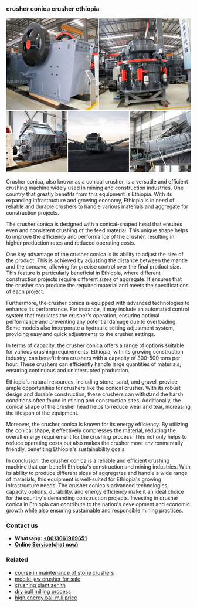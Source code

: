 <h3>crusher conica crusher ethiopia</h3><img src='1704791452.jpg' alt=''><p>Crusher conica, also known as a conical crusher, is a versatile and efficient crushing machine widely used in mining and construction industries. One country that greatly benefits from this equipment is Ethiopia. With its expanding infrastructure and growing economy, Ethiopia is in need of reliable and durable crushers to handle various materials and aggregate for construction projects.</p><p>The crusher conica is designed with a conical-shaped head that ensures even and consistent crushing of the feed material. This unique shape helps to improve the efficiency and performance of the crusher, resulting in higher production rates and reduced operating costs.</p><p>One key advantage of the crusher conica is its ability to adjust the size of the product. This is achieved by adjusting the distance between the mantle and the concave, allowing for precise control over the final product size. This feature is particularly beneficial in Ethiopia, where different construction projects require different sizes of aggregate. It ensures that the crusher can produce the required material and meets the specifications of each project.</p><p>Furthermore, the crusher conica is equipped with advanced technologies to enhance its performance. For instance, it may include an automated control system that regulates the crusher's operation, ensuring optimal performance and preventing any potential damage due to overloading. Some models also incorporate a hydraulic setting adjustment system, providing easy and quick adjustments to the crusher settings.</p><p>In terms of capacity, the crusher conica offers a range of options suitable for various crushing requirements. Ethiopia, with its growing construction industry, can benefit from crushers with a capacity of 300-500 tons per hour. These crushers can efficiently handle large quantities of materials, ensuring continuous and uninterrupted production.</p><p>Ethiopia's natural resources, including stone, sand, and gravel, provide ample opportunities for crushers like the conical crusher. With its robust design and durable construction, these crushers can withstand the harsh conditions often found in mining and construction sites. Additionally, the conical shape of the crusher head helps to reduce wear and tear, increasing the lifespan of the equipment.</p><p>Moreover, the crusher conica is known for its energy efficiency. By utilizing the conical shape, it effectively compresses the material, reducing the overall energy requirement for the crushing process. This not only helps to reduce operating costs but also makes the crusher more environmentally friendly, benefiting Ethiopia's sustainability goals.</p><p>In conclusion, the crusher conica is a reliable and efficient crushing machine that can benefit Ethiopia's construction and mining industries. With its ability to produce different sizes of aggregates and handle a wide range of materials, this equipment is well-suited for Ethiopia's growing infrastructure needs. The crusher conica's advanced technologies, capacity options, durability, and energy efficiency make it an ideal choice for the country's demanding construction projects. Investing in crusher conica in Ethiopia can contribute to the nation's development and economic growth while also ensuring sustainable and responsible mining practices.</p><h3>Contact us</h3><ul><li><strong>Whatsapp:&nbsp;<a href="https://wa.me/8613661969651">+8613661969651</a></strong></li><li><a href="https://swt.shibang-china.com/?git&amp;zhl&amp;crusher conica crusher ethiopia"><strong>Online Service(chat now)</strong></a></li></ul><h3>Related</h3><ul><li><a href='course in maintenance of stone crushers.md'>course in maintenance of stone crushers</a></li><li><a href='mobile jaw crusher for sale.md'>mobile jaw crusher for sale</a></li><li><a href='crushing plant zenith.md'>crushing plant zenith</a></li><li><a href='dry ball milling process.md'>dry ball milling process</a></li><li><a href='high energy ball mill price.md'>high energy ball mill price</a></li></ul>